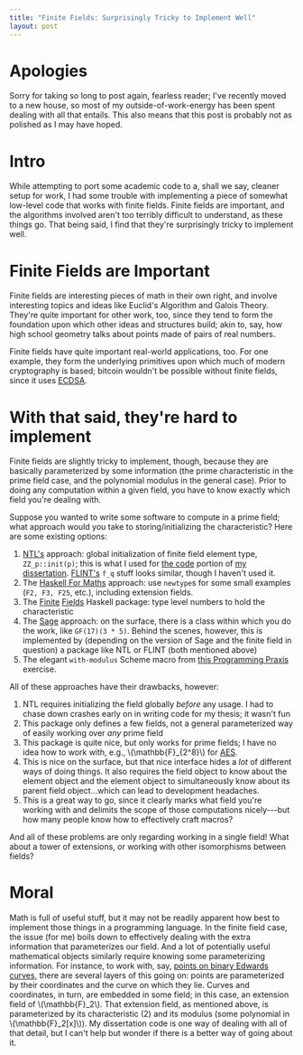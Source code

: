 ```yaml
---
title: "Finite Fields: Surprisingly Tricky to Implement Well"
layout: post
---
```


# Apologies
Sorry for taking so long to post again, fearless reader; I've recently moved to
a new house, so most of my outside-of-work-energy has been spent dealing with
all that entails.
This also means that this post is probably not as polished as I may have hoped.

# Intro
While attempting to port some academic code to a, shall we say, cleaner setup
for work, I had some trouble with implementing a piece of somewhat low-level
code that works with finite fields.
Finite fields are important, and the algorithms involved aren't too terribly
difficult to understand, as these things go.
That being said, I find that they're surprisingly tricky to implement well.

# Finite Fields are Important
Finite fields are interesting pieces of math in their own right, and involve
interesting topics and ideas like Euclid's Algorithm and Galois Theory.
They're quite important for other work, too, since they tend to form the
foundation upon which other ideas and structures build; akin to, say, how high
school geometry talks about points made of pairs of real numbers.

Finite fields have quite important real-world applications, too.
For one example, they form the underlying primitives upon which much of modern
cryptography is based; bitcoin wouldn't be possible without finite fields,
since it uses
[ECDSA](https://en.bitcoin.it/wiki/Elliptic_Curve_Digital_Signature_Algorithm).

# With that said, they're hard to implement
Finite fields are slightly tricky to implement, though, because they are
basically parameterized by some information (the prime characteristic in the
prime field case, and the polynomial modulus in the general case).
Prior to doing any computation within a given field, you have to know exactly
which field you're dealing with.

Suppose you wanted to write some software to compute in a prime field; what
approach would you take to storing/initializing the characteristic?
Here are some existing options:

1. [NTL's](http://www.shoup.net/ntl/) approach: global initialization of
   finite field element type, `ZZ_p::init(p)`; this is what I used for [the
   code](https://github.com/genos/e2c2) portion of [my
   dissertation](https://github.com/genos/dissert_and_defense).
   [FLINT's](http://www.flintlib.org/) `f_q` stuff looks similar, though I
   haven't used it.
2. The [Haskell For
   Maths](https://hackage.haskell.org/package/HaskellForMaths-0.4.5/docs/Math-Core-Field.html)
   approach: use `newtype`s for some small examples (`F2, F3, F25`, etc.),
   including extension fields.
3. The [Finite](https://github.com/msakai/finite-field)
   [Fields](http://hackage.haskell.org/package/finite-field) Haskell
   package: type level numbers to hold the characteristic
4. The [Sage](http://www.sagemath.org/) approach: on the surface, there is a
   class within which you do the work, like `GF(17)(3 * 5)`.
   Behind the scenes, however, this is implemented by (depending on the version
   of Sage and the finite field in question) a package like NTL or FLINT (both
   mentioned above)
5. The elegant `with-modulus` Scheme macro from [this Programming
   Praxis](http://programmingpraxis.com/2009/07/07/modular-arithmetic/)
   exercise.

All of these approaches have their drawbacks, however:

1. NTL requires initializing the field globally *before* any usage.
   I had to chase down crashes early on in writing code for my thesis; it
   wasn't fun
2. This package only defines a few fields, not a general parameterized way of
   easily working over *any* prime field
3. This package is quite nice, but only works for prime fields; I have no idea
   how to work with, e.g., \\(\mathbb{F}_{2^8}\\) for
   [AES](https://en.wikipedia.org/wiki/Advanced_Encryption_Standard).
4. This is nice on the surface, but that nice interface hides a *lot* of
   different ways of doing things.
   It also requires the field object to know about the element object and the
   element object to simultaneously know about its parent field object...which
  can lead to development headaches.
5. This is a great way to go, since it clearly marks what field you're working
   with and delimits the scope of those computations nicely---but how many
   people know how to effectively craft macros?

And all of these problems are only regarding working in a single field!
What about a tower of extensions, or working with other isomorphisms between
fields?

# Moral
Math is full of useful stuff, but it may not be readily apparent how best to
implement those things in a programming language.
In the finite field case, the issue (for me) boils down to effectively dealing
with the extra information that parameterizes our field.
And a lot of potentially useful mathematical objects similarly require knowing
some parameterizing information.
For instance, to work with, say, [points on binary Edwards
curves](https://github.com/genos/e2c2), there are several layers of this going
on: points are parameterized by their coordinates and the curve on which they
lie.
Curves and coordinates, in turn, are embedded in some field; in this case, an
extension field of \\(\mathbb{F}_2\\).
That extension field, as mentioned above, is parameterized by its
characteristic (2) and its modulus (some polynomial in \\(\mathbb{F}_2[x]\\)).
My dissertation code is one way of dealing with all of that detail, but I can't
help but wonder if there is a better way of going about it.
